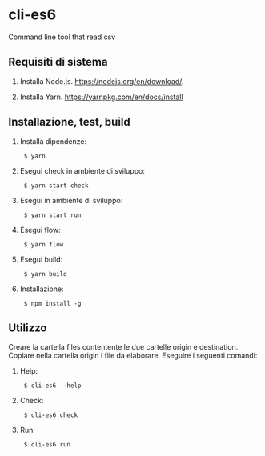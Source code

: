 # cli-es6
Command line tool that read csv

Requisiti di sistema
-----------
1. Installa Node.js.
   https://nodejs.org/en/download/.
   
2. Installa Yarn.
   https://yarnpkg.com/en/docs/install

Installazione, test, build
----------

1. Installa dipendenze:

        $ yarn

2. Esegui check in ambiente di sviluppo:

        $ yarn start check

3. Esegui in ambiente di sviluppo:

        $ yarn start run

4. Esegui flow:

        $ yarn flow

5. Esegui build:

        $ yarn build
        
6. Installazione:

        $ npm install -g

Utilizzo
-----------

Creare la cartella files contentente le due cartelle origin e destination.
Copiare nella cartella origin i file da elaborare.
Eseguire i seguenti comandi:

1. Help:

        $ cli-es6 --help
        
2. Check:

        $ cli-es6 check
        
3. Run:

        $ cli-es6 run
